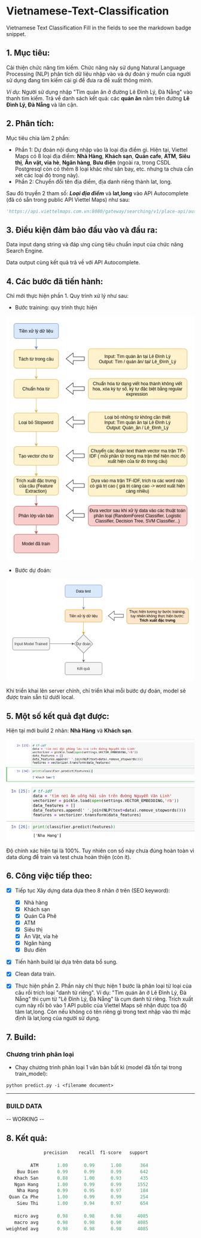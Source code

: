 # Vietnamese-Text-Classification
Vietnamese Text Classification
Fill in the fields to see the markdown badge snippet.

## 1. Mục tiêu:

 Cải thiện chức năng tìm kiếm. Chức năng này sử dụng Natural Language Processing (NLP) phân tích dữ liệu nhập vào và dự đoán ý muốn của người sử dụng đang tìm kiếm cái gì để đưa ra đề xuất thông minh.

  *Ví dụ*: Người sử dụng nhập "Tìm quán ăn ở đường Lê Đình Lý, Đà Nẵng" vào thanh tìm kiếm. Trả về  danh sách kết quả: các **quán ăn** nằm trên đường **Lê Đình Lý, Đà Nẵng** và lân cận.

## 2. Phân tích:

 Mục tiêu chia làm 2 phần:

  * Phần 1: Dự đoán nội dung nhập vào là loại địa điểm gì. Hiện tại, Viettel Maps có 8 loại địa điểm: **Nhà Hàng**, **Khách sạn**, **Quán cafe**, **ATM**, **Siêu thị**, **Ăn vặt, vỉa hè**, **Ngân hàng**, **Bưu điện** (ngoài ra, trong CSDL Postgresql còn có thêm 8 loại khác như sân bay, etc. nhưng ta chưa cần xét các loại đó trong này). 
  * Phần 2: Chuyển đổi tên địa điểm, địa danh riêng thành lat, long.

Sau đó truyền 2 tham số: ***Loại địa điểm*** và **lat,long** vào API Autocomplete (đã có sẵn trong public API Viettel Maps) như sau:

```python
'https://api.viettelmaps.com.vn:8080/gateway/searching/v1/place-api/autocomplete?input='+Loại địa điểm+'&center='+lat,long+'&access_token=YOUR_TOKEN_VALUE'
```

## 3. Điều kiện đảm bảo đầu vào và đầu ra:

Data input dạng string và đáp ưng cùng tiêu chuẩn input của chức năng Search Engine.

Data output cùng kết quả trả về với API Autocomplete.

## 4. Các bước đã tiến hành:

Chỉ mới thực hiện phần 1. Quy trình xử lý như sau:

* Bước training: quy trình thực hiện

![](image/1.png)

* Bước dự đoán:

![](image/2.png)

Khi triển khai lên server chính, chỉ triển khai mỗi bước dự đoán, model sẽ được train sẵn từ dưới local.

## 5. Một số kết quả đạt được:

Hiện tại mới build 2 nhãn: **Nhà Hàng** và **Khách sạn**.

![](image/3.png) ![](image/4.png)

Độ chính xác hiện tại là 100%. Tuy nhiên con số này chưa đúng hoàn toàn vì data dùng để train và test chưa hoàn thiện (còn ít).

  
## 6. Công việc tiếp theo:

- [x] Tiếp tục Xây dựng data dựa theo 8 nhãn ở trên (SEO keyword):
  - [x] Nhà hàng
  - [x] Khách sạn
  - [x] Quán Cà Phê
  - [x] ATM
  - [x] Siêu thị
  - [x] Ăn Vặt, vỉa hè
  - [x] Ngân hàng
  - [x] Bưu điên
- [x] Tiến hành build lại dựa trên data bổ sung.
- [x] Clean data train. 
- [x] Thực hiện phần 2. Phần này chỉ thực hiện 1 bước là phân loại từ loại của câu rồi trích loại "danh từ riêng". Ví dụ: "Tìm quán ăn ở Lê Đình Lý, Đà Nẵng" thì cụm từ "Lê Đình Lý, Đà Nẵng" là cụm danh từ riêng. Trích xuất cụm này rồi bỏ vào 1 API public của Viettel Maps sẽ nhận được tọa độ tâm lat,long. Còn nếu không có tên riêng gì trong text nhập vào thì mặc định là lat,long của người sử dụng.


## 7. Build:

### Chương trình phân loại 
- Chạy chương trình phân loại 1 văn bản bất kì (model đã tồn tại trong train_model): 
```
python predict.py -i <filename document>
```
------

### BUILD DATA

-- WORKING --

## 8. Kết quả:

```C
              precision    recall  f1-score   support

         ATM       1.00      0.99      1.00       364
    Buu Dien       0.99      0.99      0.99       642
   Khach San       0.88      1.00      0.93       435
   Ngan Hang       1.00      0.99      0.99      1552
    Nha Hang       0.99      0.95      0.97       184
 Quan Ca Phe       1.00      0.99      0.99       254
    Sieu Thi       1.00      0.94      0.97       654

   micro avg       0.98      0.98      0.98      4085
   macro avg       0.98      0.98      0.98      4085
weighted avg       0.98      0.98      0.98      4085
```